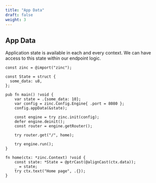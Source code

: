 ```yaml
---
title: "App Data"
draft: false
weight: 3
---
```


## App Data

Application state is available in each and every context. We can have access to this state within our endpoint logic.

```zig
const zinc = @import("zinc");

const State = struct {
  some_data: u8,
};

pub fn main() !void {
    var state = .{some_data: 10};
    var config = zinc.Config.Engine{ .port = 8080 };
    config.appData(&state);
    
    const engine = try zinc.init(config);
    defer engine.deinit();
    const router = engine.getRouter();

    try router.get("/", home);

    try engine.run();
}

fn home(ctx: *zinc.Context) !void {
    const state: *State = @ptrCast(@alignCast(ctx.data));
    _ = state;
    try ctx.text("Home page", .{});
}
```
